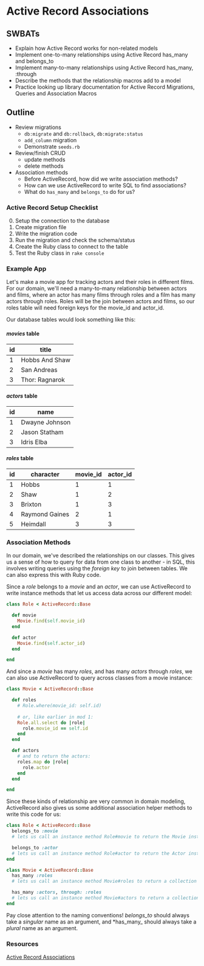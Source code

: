 Active Record Associations
===

## SWBATs
* Explain how Active Record works for non-related models
* Implement one-to-many relationships using Active Record has_many and belongs_to
* Implement many-to-many relationships using Active Record has_many, :through
* Describe the methods that the relationship macros add to a model
* Practice looking up library documentation for Active Record Migrations, Queries and Association Macros

## Outline
* Review migrations
  * `db:migrate` and `db:rollback`, `db:migrate:status`
  * `add_column` migration
  * Demonstrate `seeds.rb`
* Review/finish CRUD
  * update methods
  * delete methods
* Association methods
  * Before ActiveRecord, how did we write association methods?
  * How can we use ActiveRecord to write SQL to find associations?
  * What do `has_many` and `belongs_to` do for us?

### Active Record Setup Checklist

0. Setup the connection to the database
1. Create migration file
2. Write the migration code
3. Run the migration and check the schema/status
4. Create the Ruby class to connect to the table
5. Test the Ruby class in `rake console`

### Example App

Let's make a movie app for tracking actors and their roles in different films. For our domain, we'll need a many-to-many relationship between actors and films, where an actor has many films through roles and a film has many actors through roles. Roles will be the join between actors and films, so our roles table will need foreign keys for the movie_id and actor_id.

Our database tables would look something like this:

#### _movies_ table
| id | title          |
|----|----------------|
| 1  | Hobbs And Shaw |
| 2  | San Andreas    |
| 3  | Thor: Ragnarok |

#### _actors_ table
| id | name           |
|----|----------------|
| 1  | Dwayne Johnson |
| 2  | Jason Statham  |
| 3  | Idris Elba     |

#### _roles_ table
| id | character        | movie_id | actor_id |
|----|------------------|----------|----------|
| 1  | Hobbs            | 1        | 1        |
| 2  | Shaw             | 1        | 2        |
| 3  | Brixton          | 1        | 3        |
| 4  | Raymond Gaines   | 2        | 1        |
| 5  | Heimdall         | 3        | 3        |

### Association Methods

In our domain, we've described the relationships on our classes. This gives us a sense of how to query for data from one class to another - in SQL, this involves writing queries using the _foreign key_ to join between tables. We can also express this with Ruby code.

Since a _role_ belongs to a _movie_ and an _actor_, we can use ActiveRecord to write instance methods that let us access data across our different model:

```rb
class Role < ActiveRecord::Base

  def movie
    Movie.find(self.movie_id)
  end

  def actor
    Movie.find(self.actor_id)
  end

end
```

And since a _movie_ has many _roles_, and has many _actors_ through _roles_, we can also use ActiveRecord to query across classes from a movie instance:

```rb
class Movie < ActiveRecord::Base

  def roles
    # Role.where(movie_id: self.id)
    
    # or, like earlier in mod 1:
    Role.all.select do |role|
      role.movie_id == self.id
    end
  end

  def actors
    # and to return the actors:
    roles.map do |role|
      role.actor
    end
  end

end
```

Since these kinds of relationship are very common in domain modeling, ActiveRecord also gives us some additional association helper methods to write this code for us:

```rb
class Role < ActiveRecord::Base
  belongs_to :movie
  # lets us call an instance method Role#movie to return the Movie instance

  belongs_to :actor
  # lets us call an instance method Role#actor to return the Actor instance
end
```

```rb
class Movie < ActiveRecord::Base
  has_many :roles
  # lets us call an instance method Movie#roles to return a collection of Role instances

  has_many :actors, through: :roles
  # lets us call an instance method Movie#actors to return a collection of Actor instances
end
```

Pay close attention to the naming conventions! *belongs_to* should always take a _singular_ name as an argument, and *has_many_ should always take a _plural_ name as an argument.

### Resources
[Active Record Associations](https://guides.rubyonrails.org/association_basics.html)